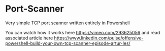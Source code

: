# Port-Scanner
Very simple TCP port scanner written entirely in Powershell

You can watch how it works here https://vimeo.com/293625056 and read associated article here
https://www.linkedin.com/pulse/offensive-powershell-build-your-own-tcp-scanner-episode-artur-les/

